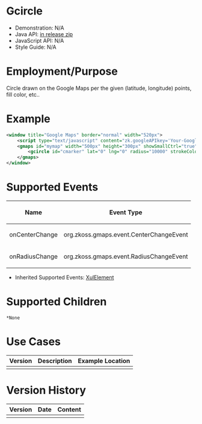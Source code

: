 

# Gcircle

- Demonstration: N/A
- Java API: [in release zip](https://github.com/zkoss/zkgmapsz/releases)
- JavaScript API: N/A
- Style Guide: N/A

# Employment/Purpose

Circle drawn on the Google Maps per the given (latitude, longitude)
points, fill color, etc..

# Example

``` xml
<window title="Google Maps" border="normal" width="520px">
    <script type="text/javascript" content="zk.googleAPIkey='Your-Google-API-Key'"/>
    <gmaps id="mymap" width="500px" height="300px" showSmallCtrl="true">
        <gcircle id="cmarker" lat="0" lng="0" radius="10000" strokeColor="red" fillColor="red"></gcircle>
    </gmaps>
</window>
```

# Supported Events

<table>
<thead>
<tr class="header">
<th><center>
<p>Name</p>
</center></th>
<th><center>
<p>Event Type</p>
</center></th>
</tr>
</thead>
<tbody>
<tr class="odd">
<td><p>onCenterChange</p></td>
<td><p>org.zkoss.gmaps.event.CenterChangeEvent</p></td>
</tr>
<tr class="even">
<td><p>onRadiusChange</p></td>
<td><p>org.zkoss.gmaps.event.RadiusChangeEvent</p></td>
</tr>
</tbody>
</table>

- Inherited Supported Events: [
  XulElement](ZK_Component_Reference/Base_Components/XulElement#Supported_Events)

# Supported Children

`*None`

# Use Cases

| Version | Description | Example Location |
|---------|-------------|------------------|
|         |             |                  |

# Version History



| Version | Date | Content |
|---------|------|---------|
|         |      |         |


